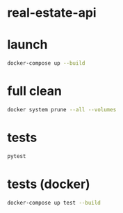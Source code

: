# real-estate-api

# launch
```bash
docker-compose up --build
```

# full clean
```bash
docker system prune --all --volumes
```

# tests
```bash
pytest
```

# tests (docker)
```bash
docker-compose up test --build
```
